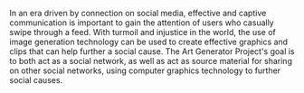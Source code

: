 In an era driven by connection on social media, effective and captive communication is important to gain the attention of users who casually swipe through a feed. With turmoil and injustice in the world, the use of image generation technology can be used to create effective graphics and clips that can help further a social cause. The Art Generator Project's goal is to both act as a social network, as well as act as source material for sharing on other social networks, using computer graphics technology to further social causes. 